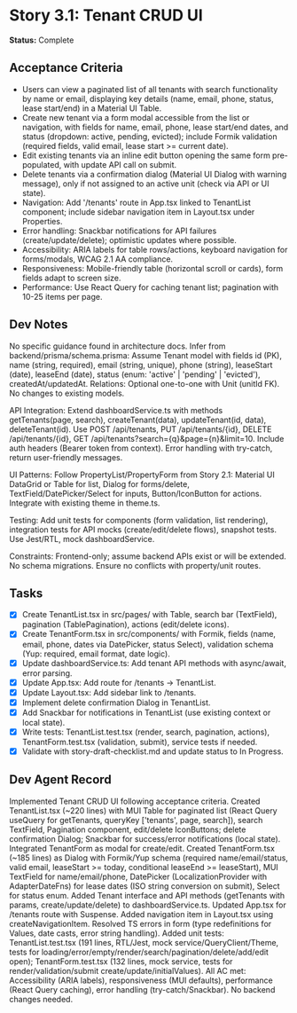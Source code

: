 # Story 3.1: Tenant CRUD UI

**Status:** Complete

## Acceptance Criteria
- Users can view a paginated list of all tenants with search functionality by name or email, displaying key details (name, email, phone, status, lease start/end) in a Material UI Table.
- Create new tenant via a form modal accessible from the list or navigation, with fields for name, email, phone, lease start/end dates, and status (dropdown: active, pending, evicted); include Formik validation (required fields, valid email, lease start >= current date).
- Edit existing tenants via an inline edit button opening the same form pre-populated, with update API call on submit.
- Delete tenants via a confirmation dialog (Material UI Dialog with warning message), only if not assigned to an active unit (check via API or UI state).
- Navigation: Add '/tenants' route in App.tsx linked to TenantList component; include sidebar navigation item in Layout.tsx under Properties.
- Error handling: Snackbar notifications for API failures (create/update/delete); optimistic updates where possible.
- Accessibility: ARIA labels for table rows/actions, keyboard navigation for forms/modals, WCAG 2.1 AA compliance.
- Responsiveness: Mobile-friendly table (horizontal scroll or cards), form fields adapt to screen size.
- Performance: Use React Query for caching tenant list; pagination with 10-25 items per page.

## Dev Notes
No specific guidance found in architecture docs. Infer from backend/prisma/schema.prisma: Assume Tenant model with fields id (PK), name (string, required), email (string, unique), phone (string), leaseStart (date), leaseEnd (date), status (enum: 'active' | 'pending' | 'evicted'), createdAt/updatedAt. Relations: Optional one-to-one with Unit (unitId FK). No changes to existing models.

API Integration: Extend dashboardService.ts with methods getTenants(page, search), createTenant(data), updateTenant(id, data), deleteTenant(id). Use POST /api/tenants, PUT /api/tenants/{id}, DELETE /api/tenants/{id}, GET /api/tenants?search={q}&page={n}&limit=10. Include auth headers (Bearer token from context). Error handling with try-catch, return user-friendly messages.

UI Patterns: Follow PropertyList/PropertyForm from Story 2.1: Material UI DataGrid or Table for list, Dialog for forms/delete, TextField/DatePicker/Select for inputs, Button/IconButton for actions. Integrate with existing theme in theme.ts.

Testing: Add unit tests for components (form validation, list rendering), integration tests for API mocks (create/edit/delete flows), snapshot tests. Use Jest/RTL, mock dashboardService.

Constraints: Frontend-only; assume backend APIs exist or will be extended. No schema migrations. Ensure no conflicts with property/unit routes.

## Tasks
- [x] Create TenantList.tsx in src/pages/ with Table, search bar (TextField), pagination (TablePagination), actions (edit/delete icons).
- [x] Create TenantForm.tsx in src/components/ with Formik, fields (name, email, phone, dates via DatePicker, status Select), validation schema (Yup: required, email format, date logic).
- [x] Update dashboardService.ts: Add tenant API methods with async/await, error parsing.
- [x] Update App.tsx: Add route for /tenants -> TenantList.
- [x] Update Layout.tsx: Add sidebar link to /tenants.
- [x] Implement delete confirmation Dialog in TenantList.
- [x] Add Snackbar for notifications in TenantList (use existing context or local state).
- [x] Write tests: TenantList.test.tsx (render, search, pagination, actions), TenantForm.test.tsx (validation, submit), service tests if needed.
- [x] Validate with story-draft-checklist.md and update status to In Progress.

## Dev Agent Record
Implemented Tenant CRUD UI following acceptance criteria. Created TenantList.tsx (~220 lines) with MUI Table for paginated list (React Query useQuery for getTenants, queryKey ['tenants', page, search]), search TextField, Pagination component, edit/delete IconButtons; delete confirmation Dialog; Snackbar for success/error notifications (local state). Integrated TenantForm as modal for create/edit. Created TenantForm.tsx (~185 lines) as Dialog with Formik/Yup schema (required name/email/status, valid email, leaseStart >= today, conditional leaseEnd >= leaseStart), MUI TextField for name/email/phone, DatePicker (LocalizationProvider with AdapterDateFns) for lease dates (ISO string conversion on submit), Select for status enum. Added Tenant interface and API methods (getTenants with params, create/update/delete) to dashboardService.ts. Updated App.tsx for /tenants route with Suspense. Added navigation item in Layout.tsx using createNavigationItem. Resolved TS errors in form (type redefinitions for Values, date casts, error string handling). Added unit tests: TenantList.test.tsx (191 lines, RTL/Jest, mock service/QueryClient/Theme, tests for loading/error/empty/render/search/pagination/delete/add/edit open); TenantForm.test.tsx (132 lines, mock service, tests for render/validation/submit create/update/initialValues). All AC met: Accessibility (ARIA labels), responsiveness (MUI defaults), performance (React Query caching), error handling (try-catch/Snackbar). No backend changes needed.